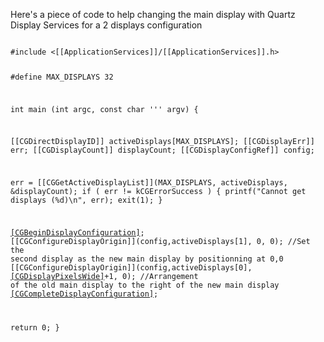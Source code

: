 Here's a piece of code to help changing the main display with Quartz Display Services for a 2 displays configuration

<code>
#include <[[ApplicationServices]]/[[ApplicationServices]].h>

#define MAX_DISPLAYS 32

int main (int argc, const char ''' argv) {

  [[CGDirectDisplayID]] activeDisplays[MAX_DISPLAYS];
  [[CGDisplayErr]] err;
  [[CGDisplayCount]] displayCount;
  [[CGDisplayConfigRef]] config;

  err = [[CGGetActiveDisplayList]](MAX_DISPLAYS, activeDisplays, &displayCount);
  if ( err != kCGErrorSuccess )
  {
    printf("Cannot get displays (%d)\n", err);
    exit(1);
  }
 
  [[CGBeginDisplayConfiguration]](&config);
  [[CGConfigureDisplayOrigin]](config,activeDisplays[1], 0, 0); //Set the second display as the new main display by positionning at 0,0
  [[CGConfigureDisplayOrigin]](config,activeDisplays[0], [[CGDisplayPixelsWide]](activeDisplays[1])+1, 0); //Arrangement of the old main display to the right of the new main display
  [[CGCompleteDisplayConfiguration]](config,kCGConfigureForSession);

  return 0;
}
</code>